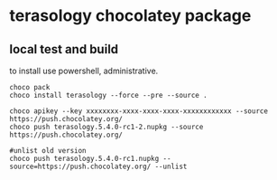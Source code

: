 # terasology chocolatey package

## local test and build

to install use powershell, administrative.

```
choco pack
choco install terasology --force --pre --source .

choco apikey --key xxxxxxxx-xxxx-xxxx-xxxx-xxxxxxxxxxxx --source https://push.chocolatey.org/
choco push terasology.5.4.0-rc1-2.nupkg --source https://push.chocolatey.org/

#unlist old version
choco push terasology.5.4.0-rc1.nupkg --source=https://push.chocolatey.org/ --unlist
```

